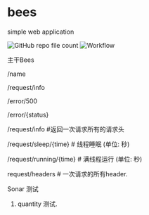 # bees
simple web application

![GitHub repo file count](https://img.shields.io/github/directory-file-count/tonymacom/bees?logo=github)
![Workflow](https://github.com/tonymacom/bees/actions/workflows/code-check.yml/badge.svg)


主干Bees

/name

/request/info

/error/500

/error/{status}


/request/info  #返回一次请求所有的请求头

/request/sleep/{time} # 线程睡眠 (单位: 秒)

/request/running/{time} # 满线程运行 (单位: 秒)

request/headers # 一次请求的所有header. 

Sonar 测试 
1. quantity 测试.